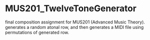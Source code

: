 # MUS201_TwelveToneGenerator
final composition assignment for MUS201 (Advanced Music Theory). generates a random atonal row, and then generates a MIDI file using permutations of generated row.
